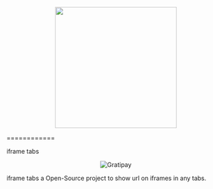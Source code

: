 <p align="center">
    <img src="https://raw.githubusercontent.com/ericklima88/iframe-tabs/master/iframe_tap_logo.png"
         height="280">
</p>
============

iframe tabs

<p align="center">
        <img src="https://img.shields.io/badge/License-MIT-yellow.svg"
             alt="Gratipay">
    </a>
</p>

iframe tabs a Open-Source project to show url on iframes in any tabs.
